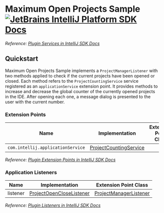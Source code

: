 # Maximum Open Projects Sample [![JetBrains IntelliJ Platform SDK Docs](https://jb.gg/badges/docs.svg)][docs]
*Reference: [Plugin Services in IntelliJ SDK Docs][docs:plugin_services]*

## Quickstart

Maximum Open Projects Sample implements a `ProjectManagerListener` with two methods applied to check if the current projects have been opened or closed.
Each method refers to the `ProjectCountingService` service registered as an `applicationService` extension point.
It provides methods to increase and decrease the global counter of the currently opened projects in the IDE.
After opening each one, a message dialog is presented to the user with the current number.

### Extension Points

| Name                              | Implementation                                        | Extension Point Class |
| --------------------------------- | ----------------------------------------------------- | --------------------- |
| `com.intellij.applicationService` | [ProjectCountingService][file:ProjectCountingService] |                       |

*Reference: [Plugin Extension Points in IntelliJ SDK Docs][docs:ep]*

### Application Listeners

| Name     | Implementation                                            | Extension Point Class                                |
| -------- | --------------------------------------------------------- | ---------------------------------------------------- |
| listener | [ProjectOpenCloseListener][file:ProjectOpenCloseListener] | [ProjectManagerListener][sdk:ProjectManagerListener] |

*Reference: [Plugin Listeners in IntelliJ SDK Docs][docs:listeners]*

[docs]: https://www.jetbrains.org/intellij/sdk/docs
[docs:plugin_services]: https://jetbrains.org/intellij/sdk/docs/basics/plugin_structure/plugin_services.html
[docs:ep]: https://www.jetbrains.org/intellij/sdk/docs/basics/plugin_structure/plugin_extensions.html
[docs:listeners]: https://jetbrains.org/intellij/sdk/docs/basics/plugin_structure/plugin_listeners.html

[file:ProjectCountingService]: ./src/main/java/org/intellij/sdk/maxOpenProjects/ProjectCountingService.java
[file:ProjectOpenCloseListener]: ./src/main/java/org/intellij/sdk/maxOpenProjects/ProjectOpenCloseListener.java

[sdk:ProjectManagerListener]: upsource:///platform/projectModel-api/src/com/intellij/openapi/project/ProjectManagerListener.java
